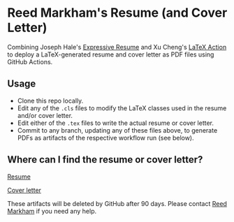 # Reed Markham's Resume (and Cover Letter)

Combining Joseph Hale's [Expressive Resume](https://github.com/thehale/expressive-resume/tree/main) and Xu Cheng's [LaTeX Action](https://github.com/xu-cheng/latex-action) to deploy a LaTeX-generated resume and cover letter as PDF files using GitHub Actions.

## Usage

* Clone this repo locally.
* Edit any of the `.cls` files to modify the LaTeX classes used in the resume and/or cover letter.
* Edit either of the `.tex` files to write the actual resume or cover letter.
* Commit to any branch, updating any of these files above, to generate PDFs as artifacts of the respective workflow run (see below).

## Where can I find the resume or cover letter?

[Resume](https://github.com/reedmarkham/resume/actions/workflows/resume-to-pdf.yml)

[Cover letter](https://github.com/reedmarkham/resume/actions/workflows/cover-letter-to-pdf.yml)

These artifacts will be deleted by GitHub after 90 days. Please contact [Reed Markham](mailto:reedmarkham@gmail.com) if you need any help.